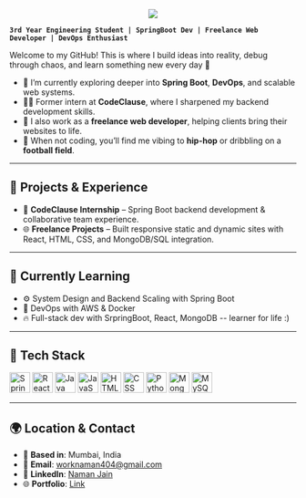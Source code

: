<p align="center">
  <img src="https://readme-typing-svg.herokuapp.com?font=Fira+Code&weight=500&size=30&pause=1000&color=61DAFB&center=true&vCenter=true&width=900&height=100&lines=Hi%2C+I'm+Naman+Jain+👋;SpringBoot+Dev+%7C+SDE+%7C+DevOps+Enthusiast;Freelance+Web+Developer">
</p>

**`3rd Year Engineering Student | SpringBoot Dev | Freelance Web Developer | DevOps Enthusiast`**

Welcome to my GitHub! This is where I build ideas into reality, debug through chaos, and learn something new every day 🚀

- 🌱 I’m currently exploring deeper into **Spring Boot**, **DevOps**, and scalable web systems.
- 👨‍💻 Former intern at **CodeClause**, where I sharpened my backend development skills.
- 💼 I also work as a **freelance web developer**, helping clients bring their websites to life.
- 🧠 When not coding, you’ll find me vibing to **hip-hop** or dribbling on a **football field**.

---

## 💼 Projects & Experience
- 🔧 **CodeClause Internship** – Spring Boot backend development & collaborative team experience.
- 🌐 **Freelance Projects** – Built responsive static and dynamic sites with React, HTML, CSS, and MongoDB/SQL integration.

---

## 🧠 Currently Learning
- ⚙️ System Design and Backend Scaling with Spring Boot
- 🤖 DevOps with AWS & Docker
- 🔥 Full-stack dev with SrpringBoot, React, MongoDB -- learner for life :)

---

## 🧰 Tech Stack
<p align="left">
  <img src="https://www.vectorlogo.zone/logos/springio/springio-icon.svg" width="36" alt="Spring Boot">
  <img src="https://raw.githubusercontent.com/danielcranney/readme-generator/main/public/icons/skills/react-colored.svg" width="36" alt="React">
   <img src="https://raw.githubusercontent.com/danielcranney/readme-generator/main/public/icons/skills/java-colored.svg" width="36" alt="Java">
  <img src="https://raw.githubusercontent.com/danielcranney/readme-generator/main/public/icons/skills/javascript-colored.svg" width="36" alt="JavaScript">
  <img src="https://raw.githubusercontent.com/danielcranney/readme-generator/main/public/icons/skills/html5-colored.svg" width="36" alt="HTML">
  <img src="https://raw.githubusercontent.com/danielcranney/readme-generator/main/public/icons/skills/css3-colored.svg" width="36" alt="CSS">
  <img src="https://raw.githubusercontent.com/danielcranney/readme-generator/main/public/icons/skills/python-colored.svg" width="36" alt="Python">
  <img src="https://raw.githubusercontent.com/danielcranney/readme-generator/main/public/icons/skills/mongodb-colored.svg" width="36" alt="MongoDB">
  <img src="https://raw.githubusercontent.com/danielcranney/readme-generator/main/public/icons/skills/mysql-colored.svg" width="36" alt="MySQL">
</p>

---

## 🌍 Location & Contact
- 📍 **Based in**: Mumbai, India
- 📧 **Email**: [worknaman404@gmail.com](mailto:worknaman404@gmail.com)
- 💼 **LinkedIn**: [Naman Jain](https://www.linkedin.com/in/namanjain85/)
- 🌐 **Portfolio**: [Link](https://namanjain404.netlify.app/)
